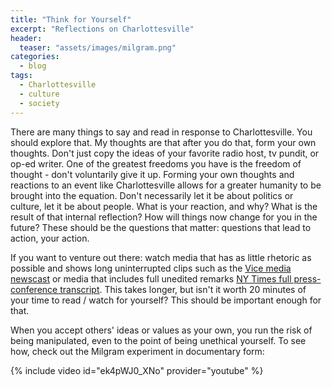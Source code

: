 ```yaml
---
title: "Think for Yourself"
excerpt: "Reflections on Charlottesville"
header:
  teaser: "assets/images/milgram.png"
categories:
  - blog
tags:
  - Charlottesville
  - culture
  - society
---
```

There are many things to say and read in response to Charlottesville. You should explore that. My thoughts are that after you do that, form your own thoughts. Don't just copy the ideas of your favorite radio host, tv pundit, or op-ed writer. One of the greatest freedoms you have is the freedom of thought - don't voluntarily give it up. Forming your own thoughts and reactions to an event like Charlottesville allows for a greater humanity to be brought into the equation. Don't necessarily let it be about politics or culture, let it be about people. What is your reaction, and why? What is the result of that internal reflection? How will things now change for you in the future? These should be the questions that matter: questions that lead to action, your action. 

If you want to venture out there: watch media that has as little rhetoric as possible and shows long uninterrupted clips such as the [Vice media newscast](https://youtu.be/RIrcB1sAN8I) or media that includes full unedited remarks [NY Times full press-conference transcript](https://www.nytimes.com/2017/08/15/us/politics/trump-press-conference-transcript.html). This takes longer, but isn't it worth 20 minutes of your time to read / watch for yourself? This should be important enough for that.

When you accept others' ideas or values as your own, you run the risk of being manipulated, even to the point of being unethical yourself. To see how, check out the Milgram experiment in documentary form:

{% include video id="ek4pWJ0_XNo" provider="youtube" %}

